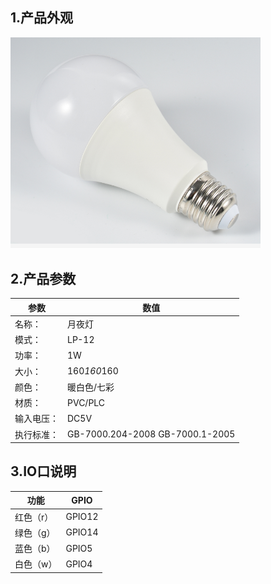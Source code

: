 ## 1.产品外观

   <img src="../readme_image/EXterior.png" width="400" />

## 2.产品参数
| 参数                        | 数值                    |
| ---------------------------| ------------------------| 
| 名称：                      | 月夜灯                  | 
| 模式：                      | LP-12                  | 
| 功率：                      | 1W                     | 
| 大小：                      | 160*160*160            | 
| 颜色：                      | 暖白色/七彩              | 
| 材质：                      | PVC/PLC                | 
| 输入电压：                   | DC5V                  | 
| 执行标准：                   | GB-7000.204-2008    GB-7000.1-2005  | 

## 3.IO口说明

| 功能         | GPIO         |
| ------------ | -------------| 
| 红色（r）    | GPIO12       | 
| 绿色（g）    | GPIO14       | 
| 蓝色（b）    | GPIO5        | 
| 白色（w）    | GPIO4        | 
